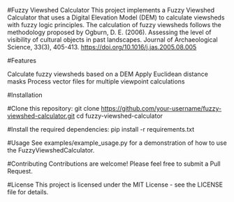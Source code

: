 #Fuzzy Viewshed Calculator
This project implements a Fuzzy Viewshed Calculator that uses a Digital Elevation Model (DEM) to calculate viewsheds with fuzzy logic principles. The calculation of fuzzy viewsheds follows the methodology proposed by Ogburn, D. E. (2006). Assessing the level of visibility of cultural objects in past landscapes. Journal of Archaeological Science, 33(3), 405-413. https://doi.org/10.1016/j.jas.2005.08.005

#Features

Calculate fuzzy viewsheds based on a DEM
Apply Euclidean distance masks
Process vector files for multiple viewpoint calculations

#Installation

#Clone this repository:
git clone https://github.com/your-username/fuzzy-viewshed-calculator.git
cd fuzzy-viewshed-calculator

#Install the required dependencies:
pip install -r requirements.txt

#Usage
See examples/example_usage.py for a demonstration of how to use the FuzzyViewshedCalculator.

#Contributing
Contributions are welcome! Please feel free to submit a Pull Request.

#License
This project is licensed under the MIT License - see the LICENSE file for details.
